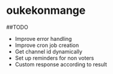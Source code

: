 # oukekonmange

##TODO
- Improve error handling
- Improve cron job creation
- Get channel id dynamically
- Set up reminders for non voters
- Custom response according to result